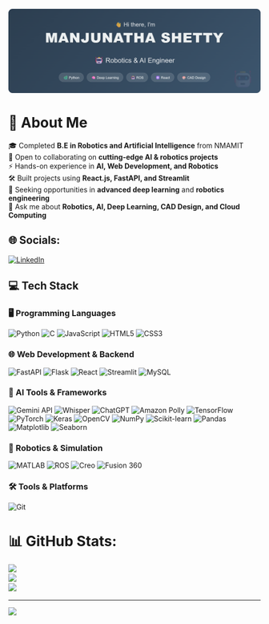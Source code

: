 <p><img src="Assets/github-header-image.png" alt="Manjunatha Shetty"></p>

# 💫 About Me

🎓 Completed **B.E in Robotics and Artificial Intelligence** from NMAMIT  
👯 Open to collaborating on **cutting-edge AI & robotics projects**  
⚡ Hands-on experience in **AI, Web Development, and Robotics**  
🛠️ Built projects using **React.js, FastAPI, and Streamlit**  
🤝 Seeking opportunities in **advanced deep learning** and **robotics engineering**  
💬 Ask me about **Robotics, AI, Deep Learning, CAD Design, and Cloud Computing**

## 🌐 Socials:
[![LinkedIn](https://img.shields.io/badge/LinkedIn-%230077B5.svg?logo=linkedin&logoColor=white)](https://linkedin.com/in/manjunatha-shetty) 

## 💻 Tech Stack

### 🖥️ Programming Languages  
![Python](https://img.shields.io/badge/Python-14354C?style=for-the-badge&logo=python&logoColor=white)  ![C](https://img.shields.io/badge/C-00599C?style=for-the-badge&logo=c&logoColor=white)  ![JavaScript](https://img.shields.io/badge/JavaScript-F7DF1E?style=for-the-badge&logo=javascript&logoColor=black)  ![HTML5](https://img.shields.io/badge/HTML5-E34F26?style=for-the-badge&logo=html5&logoColor=white)  ![CSS3](https://img.shields.io/badge/CSS3-1572B6?style=for-the-badge&logo=css3&logoColor=white)

### 🌐 Web Development & Backend  
![FastAPI](https://img.shields.io/badge/FastAPI-005571?style=for-the-badge&logo=fastapi&logoColor=white)  ![Flask](https://img.shields.io/badge/Flask-000000?style=for-the-badge&logo=flask&logoColor=white)  ![React](https://img.shields.io/badge/React-20232A?style=for-the-badge&logo=react&logoColor=61DAFB)  ![Streamlit](https://img.shields.io/badge/Streamlit-FF4B4B?style=for-the-badge&logo=streamlit&logoColor=white)  ![MySQL](https://img.shields.io/badge/MySQL-4479A1?style=for-the-badge&logo=mysql&logoColor=white)

### 🤖 AI Tools & Frameworks  
![Gemini API](https://img.shields.io/badge/Gemini_API-4285F4?style=for-the-badge&logo=google&logoColor=white)  ![Whisper](https://img.shields.io/badge/Whisper-white?style=for-the-badge&logo=OpenAI&logoColor=black)  ![ChatGPT](https://img.shields.io/badge/ChatGPT-00A67E?style=for-the-badge&logo=openai&logoColor=white)  ![Amazon Polly](https://img.shields.io/badge/Amazon_Polly-232F3E?style=for-the-badge&logo=amazonaws&logoColor=white)  ![TensorFlow](https://img.shields.io/badge/TensorFlow-FF6F00?style=for-the-badge&logo=tensorflow&logoColor=white)  ![PyTorch](https://img.shields.io/badge/PyTorch-EE4C2C?style=for-the-badge&logo=pytorch&logoColor=white)  ![Keras](https://img.shields.io/badge/Keras-D00000?style=for-the-badge&logo=keras&logoColor=white) ![OpenCV](https://img.shields.io/badge/OpenCV-5C3EE8?style=for-the-badge&logo=opencv&logoColor=white) ![NumPy](https://img.shields.io/badge/NumPy-013243?style=for-the-badge&logo=numpy&logoColor=white) ![Scikit-learn](https://img.shields.io/badge/Scikit--learn-F7931E?style=for-the-badge&logo=scikit-learn&logoColor=white)  ![Pandas](https://img.shields.io/badge/Pandas-150458?style=for-the-badge&logo=pandas&logoColor=white)  ![Matplotlib](https://img.shields.io/badge/Matplotlib-ffffff?style=for-the-badge&logo=matplotlib&logoColor=black) ![Seaborn](https://img.shields.io/badge/Seaborn-5A9BD4?style=for-the-badge&logo=python&logoColor=white)  

### 🤖 Robotics & Simulation  
![MATLAB](https://img.shields.io/badge/MATLAB-e16737?style=for-the-badge&logo=mathworks&logoColor=white)  ![ROS](https://img.shields.io/badge/ROS-0A0A0A?style=for-the-badge&logo=ros&logoColor=white)  ![Creo](https://img.shields.io/badge/Creo-00599C?style=for-the-badge&logo=ptc&logoColor=white)  ![Fusion 360](https://img.shields.io/badge/Fusion_360-F29305?style=for-the-badge&logo=autodesk&logoColor=white)

### 🛠️ Tools & Platforms  
![Git](https://img.shields.io/badge/Git-F05033?style=for-the-badge&logo=git&logoColor=white)

# 📊 GitHub Stats:
![](https://github-readme-stats.vercel.app/api?username=manjunathashetty548&theme=tokyonight&hide_border=true&include_all_commits=true&count_private=true)<br/>
![](https://github-readme-streak-stats.herokuapp.com/?user=manjunathashetty548&theme=tokyonight&hide_border=true)<br/>
![](https://github-readme-stats.vercel.app/api/top-langs/?username=manjunathashetty548&theme=tokyonight&hide_border=true&include_all_commits=true&count_private=true&layout=compact)

---
[![](https://visitcount.itsvg.in/api?id=manjunathashetty548&icon=0&color=0)](https://visitcount.itsvg.in)
